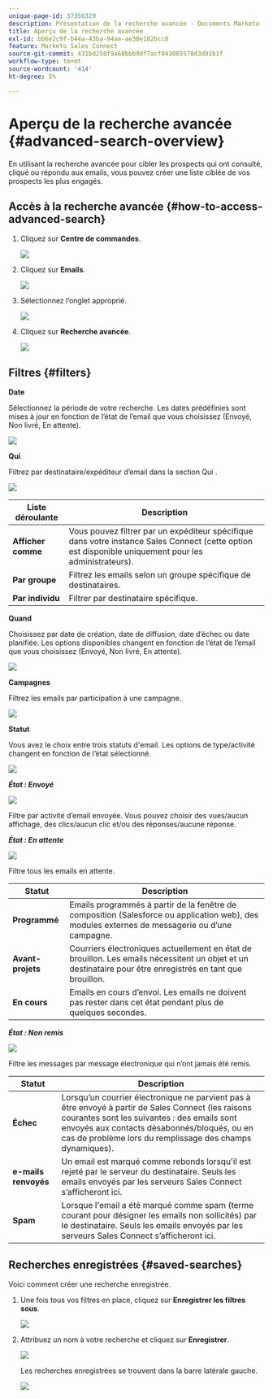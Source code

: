 ```yaml
---
unique-page-id: 37356329
description: Présentation de la recherche avancée - Documents Marketo - Documentation du produit
title: Aperçu de la recherche avancée
exl-id: bb6e2c9f-b44a-43ba-94ae-ae30e182bcc8
feature: Marketo Sales Connect
source-git-commit: 431bd258f9a68bbb9df7acf043085578d3d91b1f
workflow-type: tm+mt
source-wordcount: '414'
ht-degree: 5%

---
```


# Aperçu de la recherche avancée {#advanced-search-overview}

En utilisant la recherche avancée pour cibler les prospects qui ont consulté, cliqué ou répondu aux emails, vous pouvez créer une liste ciblée de vos prospects les plus engagés.

## Accès à la recherche avancée {#how-to-access-advanced-search}

1. Cliquez sur **Centre de commandes**.

   ![](assets/one.png)

1. Cliquez sur **Emails**.

   ![](assets/two.png)

1. Sélectionnez l’onglet approprié.

   ![](assets/three.png)

1. Cliquez sur **Recherche avancée**.

   ![](assets/four.png)

## Filtres {#filters}

**Date**

Sélectionnez la période de votre recherche. Les dates prédéfinies sont mises à jour en fonction de l’état de l’email que vous choisissez (Envoyé, Non livré, En attente).

![](assets/date.png)

**Qui**

Filtrez par destinataire/expéditeur d’email dans la section Qui .

![](assets/who.png)

| Liste déroulante | Description |
|---|---|
| **Afficher comme** | Vous pouvez filtrer par un expéditeur spécifique dans votre instance Sales Connect (cette option est disponible uniquement pour les administrateurs). |
| **Par groupe** | Filtrez les emails selon un groupe spécifique de destinataires. |
| **Par individu** | Filtrer par destinataire spécifique. |

**Quand**

Choisissez par date de création, date de diffusion, date d’échec ou date planifiée. Les options disponibles changent en fonction de l’état de l’email que vous choisissez (Envoyé, Non livré, En attente).

![](assets/when.png)

**Campagnes**

Filtrez les emails par participation à une campagne.

![](assets/campaigns.png)

**Statut**

Vous avez le choix entre trois statuts d&#39;email. Les options de type/activité changent en fonction de l’état sélectionné.

![](assets/status.png)

***État : Envoyé***

![](assets/status-sent.png)

Filtre par activité d’email envoyée. Vous pouvez choisir des vues/aucun affichage, des clics/aucun clic et/ou des réponses/aucune réponse.

***État : En attente***

![](assets/status-pending.png)

Filtre tous les emails en attente.

| Statut | Description |
|---|---|
| **Programmé** | Emails programmés à partir de la fenêtre de composition (Salesforce ou application web), des modules externes de messagerie ou d’une campagne. |
| **Avant-projets** | Courriers électroniques actuellement en état de brouillon. Les emails nécessitent un objet et un destinataire pour être enregistrés en tant que brouillon. |
| **En cours** | Emails en cours d’envoi. Les emails ne doivent pas rester dans cet état pendant plus de quelques secondes. |

***État : Non remis***

![](assets/status-undelivered.png)

Filtre les messages par message électronique qui n’ont jamais été remis.

| Statut | Description |
|---|---|
| **Échec** | Lorsqu’un courrier électronique ne parvient pas à être envoyé à partir de Sales Connect (les raisons courantes sont les suivantes : des emails sont envoyés aux contacts désabonnés/bloqués, ou en cas de problème lors du remplissage des champs dynamiques). |
| **e-mails renvoyés** | Un email est marqué comme rebonds lorsqu&#39;il est rejeté par le serveur du destinataire. Seuls les emails envoyés par les serveurs Sales Connect s’afficheront ici. |
| **Spam** | Lorsque l&#39;email a été marqué comme spam (terme courant pour désigner les emails non sollicités) par le destinataire. Seuls les emails envoyés par les serveurs Sales Connect s’afficheront ici. |

## Recherches enregistrées {#saved-searches}

Voici comment créer une recherche enregistrée.

1. Une fois tous vos filtres en place, cliquez sur **Enregistrer les filtres sous**.

   ![](assets/save-search-1.png)

1. Attribuez un nom à votre recherche et cliquez sur **Enregistrer**.

   ![](assets/save-search-2.png)

   Les recherches enregistrées se trouvent dans la barre latérale gauche.

   ![](assets/advanced-search-overview-15.png)
